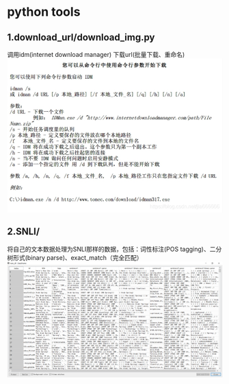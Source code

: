 # python tools

## 1.download_url/download_img.py
调用idm(internet download manager) 下载url(批量下载、重命名)
![效果](https://github.com/DotoMui/python/blob/main/idm.png)

## 2.SNLI/
将自己的文本数据处理为SNLI那样的数据，包括：词性标注(POS tagging)、二分树形式(binary parse)、exact_match（完全匹配）
![效果](https://github.com/DotoMui/python/blob/main/SNLI/2021-10-27_164456.png)
